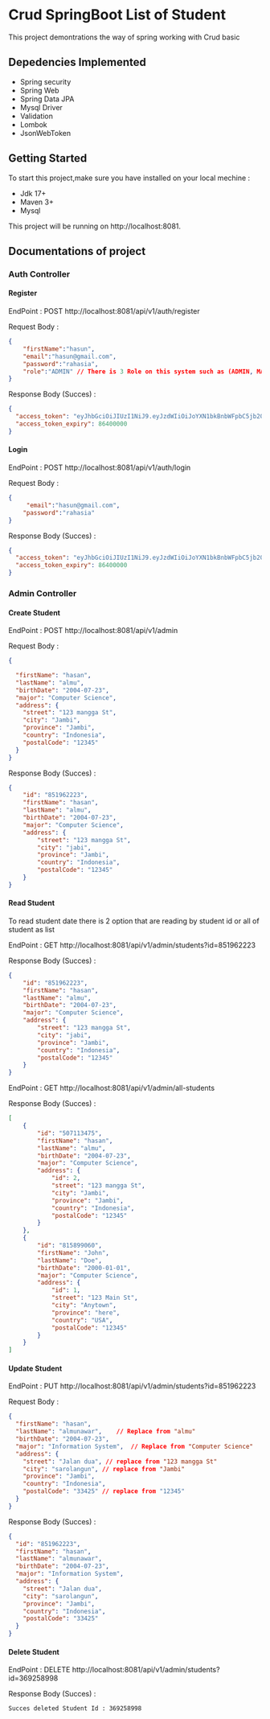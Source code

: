 # Crud SpringBoot List of Student

This project demontrations the way of spring working with Crud basic
## Depedencies Implemented

* Spring security
* Spring Web
* Spring Data JPA
* Mysql Driver
* Validation
* Lombok
* JsonWebToken

## Getting Started

To start this project,make sure you have installed on your local mechine :

* Jdk 17+
* Maven 3+
* Mysql

This project will be running on http://localhost:8081.

## Documentations of project

### Auth Controller

#### Register

EndPoint : POST http://localhost:8081/api/v1/auth/register

Request Body : 
```json
{
    "firstName":"hasun",
    "email":"hasun@gmail.com",
    "password":"rahasia",
    "role":"ADMIN" // There is 3 Role on this system such as (ADMIN, MANAGER, USER)
}
```

Response Body (Succes) :
```json
{
  "access_token": "eyJhbGciOiJIUzI1NiJ9.eyJzdWIiOiJoYXN1bkBnbWFpbC5jb20iLCJpYXQiOjE3MTM4Mzg3MzMsImV4cCI6MTcxMzkyNTEzM30.gTg01YB1cAjAyIlLg26DjRWWdiiHA4hBVj_fIB5DgVY",
  "access_token_expiry": 86400000
}
```

#### Login 

EndPoint : POST http://localhost:8081/api/v1/auth/login

Request Body :
```json
{
     "email":"hasun@gmail.com",
    "password":"rahasia"
}
```

Response Body (Succes) :
```json
{
  "access_token": "eyJhbGciOiJIUzI1NiJ9.eyJzdWIiOiJoYXN1bkBnbWFpbC5jb20iLCJpYXQiOjE3MTM4Mzg3MzMsImV4cCI6MTcxMzkyNTEzM30.gTg01YB1cAjAyIlLg26DjRWWdiiHA4hBVj_fIB5DgVY",
  "access_token_expiry": 86400000
}
```

### Admin Controller

#### Create Student

EndPoint : POST http://localhost:8081/api/v1/admin

Request Body :
```json
{

  "firstName": "hasan",  
  "lastName": "almu",    
  "birthDate": "2004-07-23",  
  "major": "Computer Science",
  "address": {
    "street": "123 mangga St",
    "city": "Jambi",
    "province": "Jambi",
    "country": "Indonesia",
    "postalCode": "12345"
  }
}
```

Response Body (Succes) :
```json
{
    "id": "851962223",
    "firstName": "hasan",
    "lastName": "almu",
    "birthDate": "2004-07-23",
    "major": "Computer Science",
    "address": {
        "street": "123 mangga St",
        "city": "jabi",
        "province": "Jambi",
        "country": "Indonesia",
        "postalCode": "12345"
    }
}
```

#### Read Student

To read student date there is 2 option that are reading by student id or all of student as list

EndPoint : GET http://localhost:8081/api/v1/admin/students?id=851962223

Response Body (Succes) :
```json
{
    "id": "851962223",
    "firstName": "hasan",
    "lastName": "almu",
    "birthDate": "2004-07-23",
    "major": "Computer Science",
    "address": {
        "street": "123 mangga St",
        "city": "jabi",
        "province": "Jambi",
        "country": "Indonesia",
        "postalCode": "12345"
    }
}
```

EndPoint : GET http://localhost:8081/api/v1/admin/all-students

Response Body (Succes) :
```json
[
    {
        "id": "507113475",
        "firstName": "hasan",
        "lastName": "almu",
        "birthDate": "2004-07-23",
        "major": "Computer Science",
        "address": {
            "id": 2,
            "street": "123 mangga St",
            "city": "Jambi",
            "province": "Jambi",
            "country": "Indonesia",
            "postalCode": "12345"
        }
    },
    {
        "id": "815899060",
        "firstName": "John",
        "lastName": "Doe",
        "birthDate": "2000-01-01",
        "major": "Computer Science",
        "address": {
            "id": 1,
            "street": "123 Main St",
            "city": "Anytown",
            "province": "here",
            "country": "USA",
            "postalCode": "12345"
        }
    }
]
```

#### Update Student

EndPoint : PUT http://localhost:8081/api/v1/admin/students?id=851962223

Request Body :
```json
{
  "firstName": "hasan", 
  "lastName": "almunawar",    // Replace from "almu"
  "birthDate": "2004-07-23",  
  "major": "Information System",  // Replace from "Computer Science"
  "address": {
    "street": "Jalan dua", // replace from "123 mangga St"
    "city": "sarolangun", // replace from "Jambi"
    "province": "Jambi",
    "country": "Indonesia",
    "postalCode": "33425" // replace from "12345"
  }
}
```

Response Body (Succes) :
```json
{
  "id": "851962223",
  "firstName": "hasan", 
  "lastName": "almunawar",    
  "birthDate": "2004-07-23",  
  "major": "Information System", 
  "address": {
    "street": "Jalan dua", 
    "city": "sarolangun", 
    "province": "Jambi",
    "country": "Indonesia",
    "postalCode": "33425" 
  }
}
```

#### Delete Student
EndPoint : DELETE http://localhost:8081/api/v1/admin/students?id=369258998

Response Body (Succes) :
```text
Succes deleted Student Id : 369258998
```
